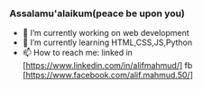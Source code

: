 ### Assalamu'alaikum(peace be upon you) 
- 🔭 I’m currently working on web development
- 🌱 I’m currently learning HTML,CSS,JS,Python
- 📫 How to reach me: linked in [https://www.linkedin.com/in/alifmahmud/]
                             fb [https://www.facebook.com/alif.mahmud.50/]
